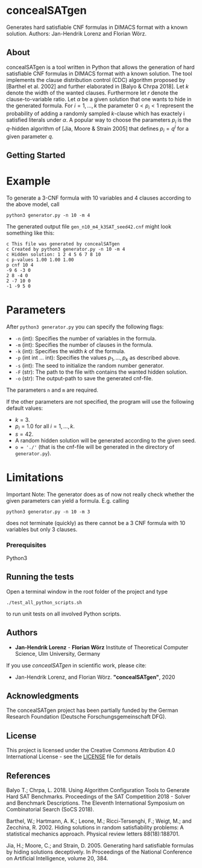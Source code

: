 # concealSATgen
Generates hard satisfiable CNF formulas in DIMACS format with a known solution. Authors: Jan-Hendrik Lorenz and Florian Wörz.

## About

concealSATgen is a tool written in Python that allows the generation of hard satisfiable CNF formulas in DIMACS format with a known solution.
The tool implements the clause distribution control (CDC) algorithm proposed by [Barthel et al. 2002] and further elaborated in [Balyo & Chrpa 2018].
Let $k$ denote the width of the wanted clauses. Furthermore let $r$ denote the clause-to-variable ratio.
Let $\alpha$ be a given solution that one wants to hide in the generated formula.
For $i = 1, \dots, k$ the parameter $0 < p_i < 1$ represent the probability of adding a randomly sampled $k$-clause which has exactely i satisfied literals under $\alpha$.
A popular way to choose the parameters $p_i$ is the $q$-hidden algorithm of [Jia, Moore & Strain 2005] that defines $p_i = q^{i}$ for a given parameter $q$.

## Getting Started

# Example

To generate a 3-CNF formula with 10 variables and 4 clauses according to the above model, call
```
python3 generator.py -n 10 -m 4
```

The generated output file `gen_n10_m4_k3SAT_seed42.cnf` might look something like this:
```
c This file was generated by concealSATgen
c Created by python3 generator.py -n 10 -m 4
c Hidden solution: 1 2 4 5 6 7 8 10
c p-values 1.00 1.00 1.00
p cnf 10 4
-9 6 -3 0
2 8 -4 0
2 -7 10 0
-1 -9 5 0
```

# Parameters

After `python3 generator.py` you can specify the following flags:
* `-n` (int): Specifies the number of variables in the formula.
* `-m` (int): Specifies the number of clauses in the formula.
* `-k` (int): Specifies the width $k$ of the formula.
* `-p` (int int ... int): Specifies the values $p_1, \dots, p_k$ as described above.
* `-s` (int): The seed to initialize the random number generator.
* `-F` (str): The path to the file with contains the wanted hidden solution.
* `-o` (str): The output-path to save the generated cnf-file.

The parameters `n` and `m` are required.

If the other parameters are not specified, the program will use the following default values:
* $k = 3$.
* $p_i = 1.0$ for all $i = 1, \dots, k$.
* $s = 42$.
* A random hidden solution will be generated according to the given seed.
* `o = './'` (that is the cnf-file will be generated in the directory of `generator.py`).

# Limitations

Important Note: The generator does as of now not really check whether the given parameters can yield a formula. E.g. calling
```
python3 generator.py -n 10 -m 3
```
does not terminate (quickly) as there cannot be a 3 CNF formula with 10 variables but only 3 clauses.

### Prerequisites

Python3

## Running the tests

Open a terminal window in the root folder of the project and type
```
./test_all_python_scripts.sh
```
to run unit tests on all involved Python scripts.

## Authors

* **Jan-Hendrik Lorenz** - **Florian Wörz** Institute of Theoretical Computer Science, Ulm University, Germany

If you use _concealSATgen_ in scientific work, please cite:

* Jan-Hendrik Lorenz, and Florian Wörz. **"concealSATgen"**, 2020

## Acknowledgments

The concealSATgen project has been partially funded by the German Research Foundation (Deutsche Forschungsgemeinschaft DFG).

## License

This project is licensed under the Creative Commons Attribution 4.0 International License - see the [LICENSE](LICENSE) file for details

## References

Balyo T.; Chrpa, L. 2018.
Using Algorithm Configuration Tools to Generate Hard SAT Benchmarks.
Proceedings of the SAT Competition 2018 - Solver and Benchmark Descriptions.
The Eleventh International Symposium on Combinatorial Search (SoCS 2018).

Barthel, W.; Hartmann, A. K.; Leone, M.; Ricci-Tersenghi, F.; Weigt, M.; and Zecchina, R. 2002.
Hiding solutions in random satisfiability problems: A statistical mechanics approach.
Physical review letters 88(18):188701.

Jia, H.; Moore, C.; and Strain, D. 2005. 
Generating hard satisfiable formulas by hiding solutions deceptively.
In Proceedings of the National Conference on Artificial Intelligence, volume 20, 384.

